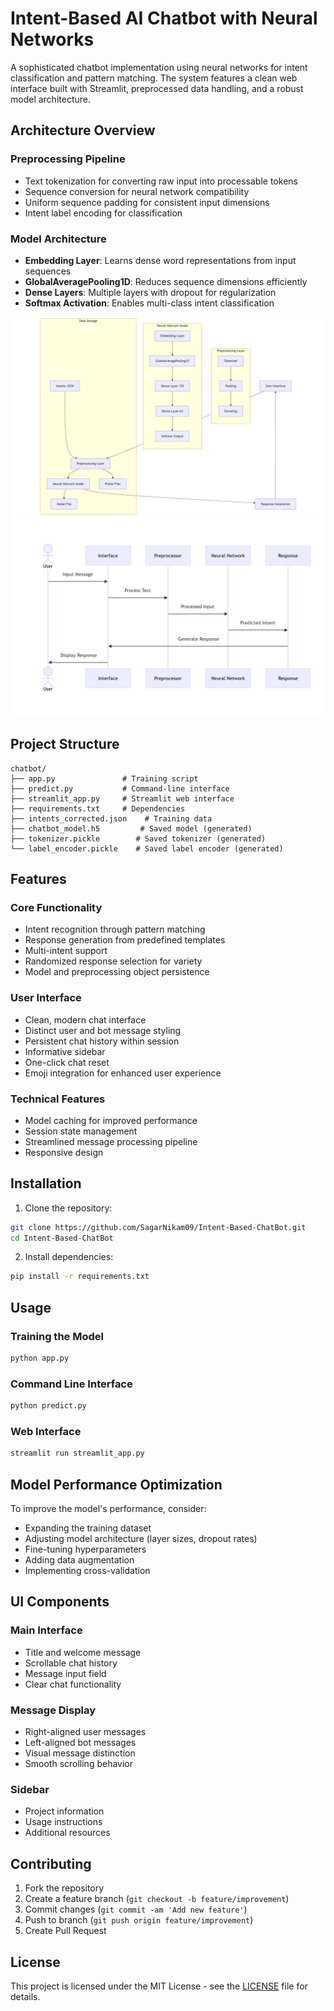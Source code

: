 # Intent-Based AI Chatbot with Neural Networks

A sophisticated chatbot implementation using neural networks for intent classification and pattern matching. The system features a clean web interface built with Streamlit, preprocessed data handling, and a robust model architecture.

## Architecture Overview

### Preprocessing Pipeline
- Text tokenization for converting raw input into processable tokens
- Sequence conversion for neural network compatibility
- Uniform sequence padding for consistent input dimensions
- Intent label encoding for classification

### Model Architecture
- **Embedding Layer**: Learns dense word representations from input sequences
- **GlobalAveragePooling1D**: Reduces sequence dimensions efficiently
- **Dense Layers**: Multiple layers with dropout for regularization
- **Softmax Activation**: Enables multi-class intent classification

![[System Architecture]](System-Architecture.png)
![[Sequence]](Sequence.png)

## Project Structure

```
chatbot/
├── app.py               # Training script
├── predict.py           # Command-line interface
├── streamlit_app.py     # Streamlit web interface
├── requirements.txt     # Dependencies
├── intents_corrected.json    # Training data
├── chatbot_model.h5         # Saved model (generated)
├── tokenizer.pickle        # Saved tokenizer (generated)
└── label_encoder.pickle    # Saved label encoder (generated)
```

## Features

### Core Functionality
- Intent recognition through pattern matching
- Response generation from predefined templates
- Multi-intent support
- Randomized response selection for variety
- Model and preprocessing object persistence

### User Interface
- Clean, modern chat interface
- Distinct user and bot message styling
- Persistent chat history within session
- Informative sidebar
- One-click chat reset
- Emoji integration for enhanced user experience

### Technical Features
- Model caching for improved performance
- Session state management
- Streamlined message processing pipeline
- Responsive design

## Installation

1. Clone the repository:
```bash
git clone https://github.com/SagarNikam09/Intent-Based-ChatBot.git
cd Intent-Based-ChatBot
```

2. Install dependencies:
```bash
pip install -r requirements.txt
```

## Usage

### Training the Model
```bash
python app.py
```

### Command Line Interface
```bash
python predict.py
```

### Web Interface
```bash
streamlit run streamlit_app.py
```

## Model Performance Optimization

To improve the model's performance, consider:
- Expanding the training dataset
- Adjusting model architecture (layer sizes, dropout rates)
- Fine-tuning hyperparameters
- Adding data augmentation
- Implementing cross-validation

## UI Components

### Main Interface
- Title and welcome message
- Scrollable chat history
- Message input field
- Clear chat functionality

### Message Display
- Right-aligned user messages
- Left-aligned bot messages
- Visual message distinction
- Smooth scrolling behavior

### Sidebar
- Project information
- Usage instructions
- Additional resources

## Contributing

1. Fork the repository
2. Create a feature branch (`git checkout -b feature/improvement`)
3. Commit changes (`git commit -am 'Add new feature'`)
4. Push to branch (`git push origin feature/improvement`)
5. Create Pull Request

## License

This project is licensed under the MIT License - see the [LICENSE](LICENSE) file for details.
